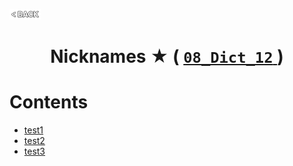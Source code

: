 <p align="left">
  <a href="../README.md">
    <img src="../../Z99-OTHERS/00-common/00-back.png" style="width:10%">
  </a>
</p>

<div align="center">
  <h1>
    Nicknames ★ (
      <a href="https://drive.google.com/file/d/1uFj1SbM2w3SCE3Kwqvt1zImzjdl2rSXr/view?usp=drive_link">
        <code>08_Dict_12</code>
      </a>
    )
  </h1>
</div>

# Contents

-   [test1]()
-   [test2]()
-   [test3]()
